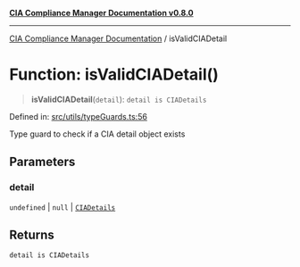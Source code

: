 [**CIA Compliance Manager Documentation v0.8.0**](../README.md)

***

[CIA Compliance Manager Documentation](../globals.md) / isValidCIADetail

# Function: isValidCIADetail()

> **isValidCIADetail**(`detail`): `detail is CIADetails`

Defined in: [src/utils/typeGuards.ts:56](https://github.com/Hack23/cia-compliance-manager/blob/791b5a1b6e700c8b8480de209374e4cb1086330d/src/utils/typeGuards.ts#L56)

Type guard to check if a CIA detail object exists

## Parameters

### detail

`undefined` | `null` | [`CIADetails`](../interfaces/CIADetails.md)

## Returns

`detail is CIADetails`
